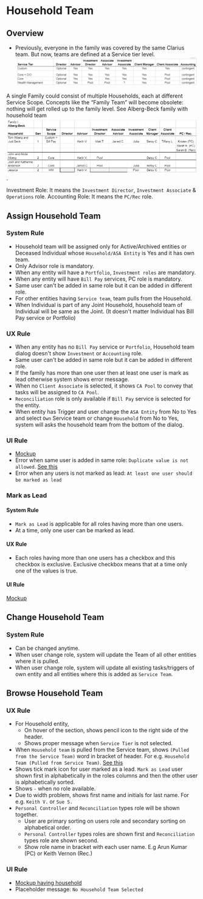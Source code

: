 # Household Team
## Overview
- Previously, everyone in the family was covered by the same Clarius team. But now, teams are defined at a Service tier level.
![service tier](./service-team.png)

A single Family could consist of multiple Households, each at different Service Scope.  Concepts like the “Family Team” will become obsolete: nothing will get rolled up to the family level.
See Alberg-Beck family with household team
![service tier](./alberg-beck-team-structure.png).

Investment Role: It means the `Investment Director`, `Investment Associate` & `Operations` role.
Accounting Role: It means the `PC/Rec` role.


## Assign Household Team
### System Rule
- Household team will be assigned only for Active/Archived entities or Deceased Individual whose `Household/ASA Entity` is Yes and it has own team.
- Only Advisor role is mandatory. 
- When any entity will have a `Portfolio`, `Investment roles` are mandatory.
- When any entity will have `Bill Pay` services, PC role is mandatory. 
- Same user can't be added in same role but it can be added in different role.
- For other entities having `Service team`, team pulls from the Household.
- When Individual is part of any Joint Household, household team of Individual will be same as the Joint. (It doesn't matter Individual has Bill Pay service or Portfolio)

### UX Rule
- When any entity has no `Bill Pay` service or `Portfolio`, Household team dialog doesn't show `Investment` or `Accounting` role.
- Same user can't be added in same role but it can be added in different role.
- If the family has more than one user then at least one user is mark as lead otherwise system shows error message.
- When no `Client Associate` is selected, it shows `CA Pool` to convey that tasks will be assigned to `CA Pool`.
- `Reconciliation` role is only available if `Bill Pay` service is selected for the entity.
- When entity has Trigger and user change the `ASA Entity` from No to Yes and select `Own` Service team or change `Household` from No to Yes, system will asks the household team from the bottom of the dialog.

### UI Rule
- [Mockup](https://drive.google.com/file/d/1rVFv9xcDEVFDGk8x2-7wCRN-wpn4tZnX/view?usp=sharing)
- Error when same user is added in same role: `Duplicate value is not allowed`. [See this](https://drive.google.com/file/d/1x080REURjrqqyLlcLhxbQHExtnK2MJ3K/view?usp=sharing)
- Error when any users is not marked as lead: `At least one user should be marked as lead`

### Mark as Lead
#### System Rule
- `Mark as Lead` is applicable for all roles having more than one users. 
- At a time, only one user can be marked as lead. 

#### UX Rule
- Each roles having more than one users has a checkbox and this checkbox is exclusive. Exclusive checkbox means that at a time only one of the values is true.

#### UI Rule
[Mockup](https://drive.google.com/file/d/1aenwBcT9Gf7A0I96_nxRhX_SRz9-FbjM/view?usp=sharing)

## Change Household Team
### System Rule
- Can be changed anytime.
- When user change role, system will update the Team of all other entities where it is pulled.
- When user change role, system will update all existing tasks/triggers of own entity and all entities where this is added as `Service Team`. 

## Browse Household Team
### UX Rule
- For Household entity, 
  - On hover of the section, shows pencil icon to the right side of the header.
  - Shows proper message when `Service Tier` is not selected. 
- When `Household team` is pulled from the Service team, shows `(Pulled from the Service Team)` word in bracket of header. For e.g. `Household Team (Pulled from Service Team)`. [See this](https://drive.google.com/file/d/1EOzxMhN70ng-rcMdhxOhsMh-Z64MZ0I1/view?usp=sharing)
- Shows tick mark icon for user marked as a lead. `Mark as Lead` user shown first in alphabetically in the roles columns and then the other user is alphabetically sorted. 
- Shows `-` when no role available.
- Due to width problem, shows first name and initials for last name. For e.g. `Keith V.` or `Sue S.`
- `Personal Controller` and `Reconciliation` types role will be shown together.
  - User are primary sorting on users role and secondary sorting on alphabetical order.
  - `Personal Controller` types roles are shown first and `Reconciliation` types role are shown second.
  - Show role name in bracket with each user name. E.g Arun Kumar (PC) or Keith Vernon (Rec.)

### UI Rule
- [Mockup having household](https://drive.google.com/file/d/1aVfUUdpk7KZm5oq6PvdB_9TpElhSZsNb/view?usp=sharing)
- Placeholder message: `No Household Team Selected`
